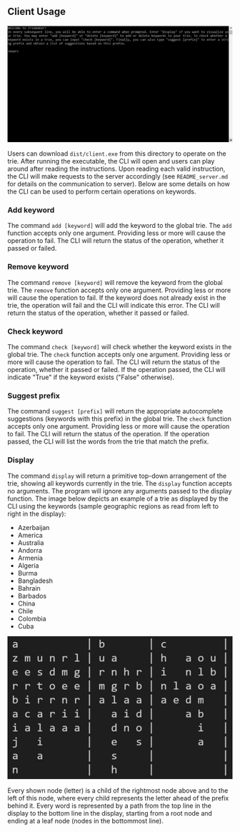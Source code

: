 ## Client Usage

![CLI image](client_example_images/CLI_view.JPG)

Users can download `dist/client.exe` from this directory to operate on the trie. After running the executable, the CLI will open and users can play around after reading the instructions. Upon reading each valid instruction, the CLI will make requests to the server accordingly (see `README_server.md` for details on the communication to server). Below are some details on how the CLI can be used to perform certain operations on keywords.

### Add keyword

The command `add [keyword]` will add the keyword to the global trie. The `add` function accepts only one argument. Providing less or more will cause the operation to fail. The CLI will return the status of the operation, whether it passed or failed. 

### Remove keyword

The command `remove [keyword]` will remove the keyword from the global trie. The `remove` function accepts only one argument. Providing less or more will cause the operation to fail. If the keyword does not already exist in the trie, the operation will fail and the CLI will indicate this error. The CLI will return the status of the operation, whether it passed or failed. 

### Check keyword

The command `check [keyword]` will check whether the keyword exists in the global trie. The `check` function accepts only one argument. Providing less or more will cause the operation to fail. The CLI will return the status of the operation, whether it passed or failed. If the operation passed, the CLI will indicate "True" if the keyword exists ("False" otherwise).

### Suggest prefix

The command `suggest [prefix]` will return the appropriate autocomplete suggestions (keywords with this prefix) in the global trie. The `check` function accepts only one argument. Providing less or more will cause the operation to fail. The CLI will return the status of the operation. If the operation passed, the CLI will list the words from the trie that match the prefix.

### Display

The command `display` will return a primitive top-down arrangement of the trie, showing all keywords currently in the trie. The `display` function accepts no arguments. The program will ignore any arguments passed to the display function. The image below depicts an example of a trie as displayed by the CLI using the keywords (sample geographic regions as read from left to right in the display):
- Azerbaijan
- America
- Australia
- Andorra
- Armenia
- Algeria
- Burma
- Bangladesh
- Bahrain
- Barbados
- China
- Chile
- Colombia
- Cuba

![display example](client_example_images/sample_trie.JPG)

Every shown node (letter) is a child of the rightmost node above and to the left of this node, where every child represents the letter ahead of the prefix behind it. Every word is represented by a path from the top line in the display to the bottom line in the display, starting from a root node and ending at a leaf node (nodes in the bottommost line). 
